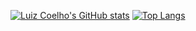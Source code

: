 <!--
**luizracoelho/luizracoelho** is a ✨ _special_ ✨ repository because its `README.md` (this file) appears on your GitHub profile.

Here are some ideas to get you started:

- 🔭 I’m currently working on ...
- 🌱 I’m currently learning ...
- 👯 I’m looking to collaborate on ...
- 🤔 I’m looking for help with ...
- 💬 Ask me about ...
- 📫 How to reach me: ...
- 😄 Pronouns: ...
- ⚡ Fun fact: ...
-->

[![Luiz Coelho's GitHub stats](https://github-readme-stats.vercel.app/api?username=luizracoelho&show_icons=true&theme=github_dark_dimmed)](https://github.com/luizracoelho)
[![Top Langs](https://github-readme-stats.vercel.app/api/top-langs/?username=luizracoelho&show_icons=true&theme=github_dark_dimmed&layout=compact)](https://github.com/luizracoelho)
